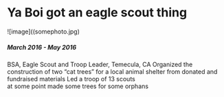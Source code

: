 # Ya Boi got an eagle scout thing

![image]((somephoto.jpg)
##### March 2016 - May 2016
BSA, Eagle Scout and Troop Leader, Temecula, CA
Organized the construction of two “cat trees” for a local animal shelter from donated and fundraised materials 
Led a troop of 13 scouts  
at some point made some trees for some orphans  




